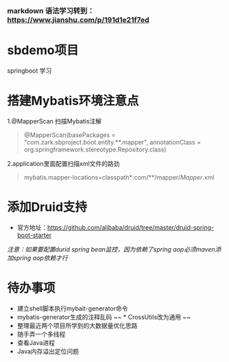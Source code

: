 ### markdown 语法学习转到：https://www.jianshu.com/p/191d1e21f7ed
# sbdemo项目
springboot 学习

# 搭建Mybatis环境注意点
1.@MapperScan 扫描Mybatis注解
> @MapperScan(basePackages = "com.zark.sbproject.boot.entity.**.mapper", annotationClass = org.springframework.stereotype.Repository.class)

2.application里面配置扫描xml文件的路劲
> mybatis.mapper-locations=classpath*:com/**/mapper/*Mapper*.xml

# 添加Druid支持
* 官方地址：https://github.com/alibaba/druid/tree/master/druid-spring-boot-starter

*注意：如果要配置durid spring bean监控，因为依赖了spring aop必须maven添加spring aop依赖才行*

# 待办事项
* 建立shell脚本执行mybait-generator命令
* mybatis-generator生成的注释乱码
~~ * CrossUtils改为通用 ~~
* 整理最近两个项目所学到的大数据量优化思路
* 随手弄一个多线程
* 查看Java进程
* Java内存溢出定位问题
